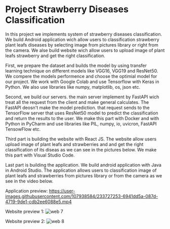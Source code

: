 # Project Strawberry Diseases Classification

In this project we implements system of strawberry diseases classification. 
We build Android application wich allow users to classification strawberry plant leafs diseases by selecting image from pictures library or right from the camera.
We alse build website wich allow users to upload image of plant leafs strawberry and get the right classification.

First, we prepare the dataset and builds the model by using transfer learning technique on different models like VGG16, VGG19 and ResNet50.
We compere the models performence and choose the optimial model for our project.
We work with Google Colab and use Tensorflow with Keras in Python.
We also use libraries like numpy, matplotlib, os, json etc.

Second, we build our servers. the main server implement by FastAPI wich treat all the request from the client and make general calculates.
The FastAPI deosn't make the model prediction. that request sends to the TensorFlow server that uses ResNet50 model to predict the classification and return the results to the user.
We make this part with Docker and with Python in PyCharm and use libraries like PIL, numpy, io, uvicron, FastAPI TensowFlow etc.

Third part is building the website with React JS. 
The website allow users upload image of plant leafs and strawberries and  and get the right classification of its diseas as we can see in the pictures below. 
We make this part with Visual Studio Code.

Last part is building the application.
We build android application with Java in Android Studio.
The application allows users to classification image of plant leafs and strawberries  from pictures library or from the camera as we see in the video below.

Application preview:
https://user-images.githubusercontent.com/107938584/233727253-6941dd5a-087d-4719-9de1-cdb2ee6088e5.mp4


Website preview 1:
![web 7](https://user-images.githubusercontent.com/107938584/233727314-94c2b512-7465-417d-a9bb-2bedfc0622eb.jpg)


Website preview 2:
![web 8](https://user-images.githubusercontent.com/107938584/233727344-8c8e2b12-e4f0-4784-afc8-2d1e7283ae05.jpg)


